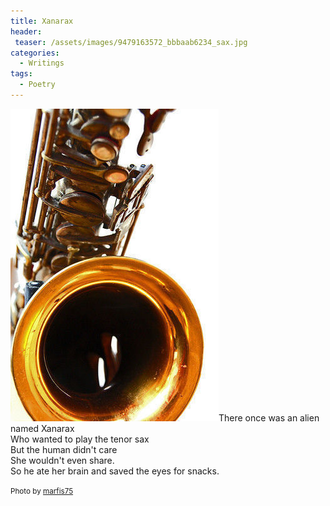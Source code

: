 ```yaml
---
title: Xanarax
header:
 teaser: /assets/images/9479163572_bbbaab6234_sax.jpg
categories:
  - Writings
tags:
  - Poetry
---
```

<img src="/assets/images/9479163572_bbbaab6234_sax.jpg">There once was an alien named Xanarax  
 Who wanted to play the tenor sax  
 But the human didn't care  
 She wouldn't even share.  
 So he ate her brain and saved the eyes for snacks.

<small>Photo by <a href="http://www.flickr.com/photos/45409431@N00/9479163572">marfis75</a></small>